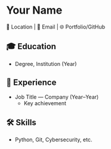 # Your Name
📍 Location | 📧 Email | 🌐 Portfolio/GitHub

## 🎓 Education
- Degree, Institution (Year)

## 💼 Experience
- Job Title — Company (Year–Year)
  - Key achievement

## 🛠 Skills
- Python, Git, Cybersecurity, etc.

